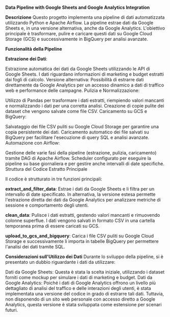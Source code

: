 **Data Pipeline with Google Sheets and Google Analytics Integration**

**Descrizione**
Questo progetto implementa una pipeline di dati automatizzata utilizzando Python e Apache Airflow. La pipeline estrae dati da Google Sheets e, in una versione alternativa, anche da Google Analytics. L'obiettivo principale è trasformare, pulire e caricare questi dati su Google Cloud Storage (GCS) e successivamente in BigQuery per analisi avanzate.

**Funzionalità della Pipeline**

**Estrazione dei Dati**:

Estrazione automatica dei dati da Google Sheets utilizzando le API di Google Sheets.
I dati riguardano informazioni di marketing e budget estratti dai fogli di calcolo.
Versione alternativa: Possibilità di estrarre dati direttamente da Google Analytics per un accesso dinamico a dati di traffico web e performance delle campagne.
Pulizia e Normalizzazione:

Utilizzo di Pandas per trasformare i dati estratti, riempiendo valori mancanti e normalizzando i dati per una corretta analisi.
Creazione di copie pulite dei dataset che vengono salvate come file CSV.
Caricamento su GCS e BigQuery:

Salvataggio dei file CSV puliti su Google Cloud Storage per garantire una copia persistente dei dati.
Caricamento automatico dei file salvati su BigQuery per facilitare l'esecuzione di query SQL e analisi avanzate.
Automazione con Airflow:

Gestione delle varie fasi della pipeline (estrazione, pulizia, caricamento) tramite DAG di Apache Airflow.
Scheduler configurato per eseguire la pipeline su base giornaliera e per gestire anche intervalli di date specifiche.
Struttura del Codice
Estratto Principale

Il codice è strutturato in tre funzioni principali:

**extract_and_filter_data**: Estrae i dati da Google Sheets e li filtra per un intervallo di date specificato. In alternativa, la versione estesa permette l'estrazione diretta dei dati da Google Analytics per analizzare metriche di sessione e comportamento degli utenti.

**clean_data**: Pulisce i dati estratti, gestendo valori mancanti e rimuovendo colonne superflue. I dati vengono salvati in formato CSV in una cartella temporanea prima di essere caricati su GCS.

**upload_to_gcs_and_bigquery**: Carica i file CSV puliti su Google Cloud Storage e successivamente li importa in tabelle BigQuery per permettere l'analisi dei dati tramite SQL.

**Considerazioni sull'Utilizzo dei Dati**
Durante lo sviluppo della pipeline, si è presentato un dubbio riguardante i dati da utilizzare:

Dati da Google Sheets: Questa è stata la scelta iniziale, utilizzando i dataset forniti come mockup per simulare i dati di marketing e budget.
Dati da Google Analytics: Poiché i dati di Google Analytics offrono un livello più dettagliato di analisi del traffico e delle interazioni degli utenti, è stata implementata una versione del codice in grado di estrarre tali dati. Tuttavia, non disponendo di un sito web personale con accesso diretto a Google Analytics, questa versione è stata sviluppata come estensione per scenari futuri.
